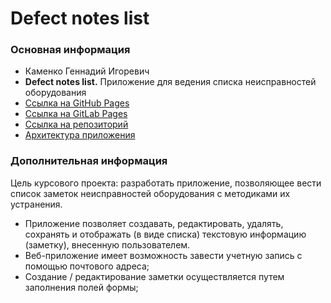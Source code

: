 # Defect notes list

### Основная информация
- Каменко Геннадий Игоревич
- **Defect notes list.** Приложение для ведения списка неисправностей оборудования
- [Ссылка на GitHub Pages](https://kamenko-gena.github.io/fintech2024-notes-list/)
- [Ссылка на GitLab Pages](https://fintech-js-autumn-2024.edu-gitlab.ru/Students/g.kamenko/Homeworks/course-work/defect-notes-list/)
- [Ссылка на репозиторий](https://gitlab.education.tbank.ru/fintech-js-autumn-2024/Students/g.kamenko/Homeworks/course-work/defect-notes-list)
- [Архитектура приложения](https://excalidraw.com/#json=OXYvlQHyKDGL0JN2CCjLX,0oMZUdtrKDz_G1pxCulvJA)

### Дополнительная информация
Цель курсового проекта: разработать приложение, позволяющее вести список заметок неисправностей оборудования с методиками их устранения.

- Приложение позволяет создавать, редактировать, удалять, сохранять и отображать (в виде списка) текстовую информацию (заметку), внесенную пользователем.
- Веб-приложение имеет возможность завести учетную запись с помощью почтового адреса;
- Создание / редактирование заметки осуществляется путем заполнения полей формы;


